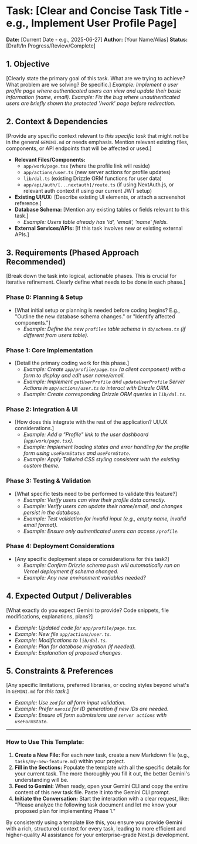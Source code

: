# Task: [Clear and Concise Task Title - e.g., Implement User Profile Page]

**Date:** [Current Date - e.g., 2025-06-27]
**Author:** [Your Name/Alias]
**Status:** [Draft/In Progress/Review/Complete]

## 1. Objective

[Clearly state the primary goal of this task. What are we trying to achieve? What problem are we solving? Be specific.]
_Example: Implement a user profile page where authenticated users can view and update their basic information (name, email)._
_Example: Fix the bug where unauthenticated users are briefly shown the protected '/work' page before redirection._

## 2. Context & Dependencies

[Provide any specific context relevant to *this specific task* that might not be in the general `GEMINI.md` or needs emphasis. Mention relevant existing files, components, or API endpoints that will be affected or used.]

- **Relevant Files/Components:**
  - `app/work/page.tsx` (where the profile link will reside)
  - `app/actions/user.ts` (new server actions for profile updates)
  - `lib/dal.ts` (existing Drizzle ORM functions for user data)
  - `app/api/auth/[...nextauth]/route.ts` (if using NextAuth.js, or relevant auth context if using our current JWT setup)
- **Existing UI/UX:** [Describe existing UI elements, or attach a screenshot reference.]
- **Database Schema:** [Mention any existing tables or fields relevant to this task.]
  - _Example: Users table already has 'id', 'email', 'name' fields._
- **External Services/APIs:** [If this task involves new or existing external APIs.]

## 3. Requirements (Phased Approach Recommended)

[Break down the task into logical, actionable phases. This is crucial for iterative refinement. Clearly define what needs to be done in each phase.]

### Phase 0: Planning & Setup

- [What initial setup or planning is needed before coding begins? E.g., "Outline the new database schema changes." or "Identify affected components."]
  - _Example: Define the new `profiles` table schema in `db/schema.ts` (if different from users table)._

### Phase 1: Core Implementation

- [Detail the primary coding work for this phase.]
  - _Example: Create `app/profile/page.tsx` (a client component) with a form to display and edit user name/email._
  - _Example: Implement `getUserProfile` and `updateUserProfile` Server Actions in `app/actions/user.ts` to interact with Drizzle ORM._
  - _Example: Create corresponding Drizzle ORM queries in `lib/dal.ts`._

### Phase 2: Integration & UI

- [How does this integrate with the rest of the application? UI/UX considerations.]
  - _Example: Add a "Profile" link to the user dashboard (`app/work/page.tsx`)._
  - _Example: Implement loading states and error handling for the profile form using `useFormStatus` and `useFormState`._
  - _Example: Apply Tailwind CSS styling consistent with the existing custom theme._

### Phase 3: Testing & Validation

- [What specific tests need to be performed to validate this feature?]
  - _Example: Verify users can view their profile data correctly._
  - _Example: Verify users can update their name/email, and changes persist in the database._
  - _Example: Test validation for invalid input (e.g., empty name, invalid email format)._
  - _Example: Ensure only authenticated users can access `/profile`._

### Phase 4: Deployment Considerations

- [Any specific deployment steps or considerations for this task?]
  - _Example: Confirm Drizzle schema push will automatically run on Vercel deployment if schema changed._
  - _Example: Any new environment variables needed?_

## 4. Expected Output / Deliverables

[What exactly do you expect Gemini to provide? Code snippets, file modifications, explanations, plans?]

- _Example: Updated code for `app/profile/page.tsx`._
- _Example: New file `app/actions/user.ts`._
- _Example: Modifications to `lib/dal.ts`._
- _Example: Plan for database migration (if needed)._
- _Example: Explanation of proposed changes._

## 5. Constraints & Preferences

[Any specific limitations, preferred libraries, or coding styles beyond what's in `GEMINI.md` for *this task*.]

- _Example: Use `zod` for all form input validation._
- _Example: Prefer `nanoid` for ID generation if new IDs are needed._
- _Example: Ensure all form submissions use `server actions` with `useFormState`._

---

### How to Use This Template:

1.  **Create a New File:** For each new task, create a new Markdown file (e.g., `tasks/my-new-feature.md`) within your project.
2.  **Fill in the Sections:** Populate the template with all the specific details for your current task. The more thoroughly you fill it out, the better Gemini's understanding will be.
3.  **Feed to Gemini:** When ready, open your Gemini CLI and copy the entire content of this new task file. Paste it into the Gemini CLI prompt.
4.  **Initiate the Conversation:** Start the interaction with a clear request, like: "Please analyze the following task document and let me know your proposed plan for implementing Phase 1."

By consistently using a template like this, you ensure you provide Gemini with a rich, structured context for every task, leading to more efficient and higher-quality AI assistance for your enterprise-grade Next.js development.
